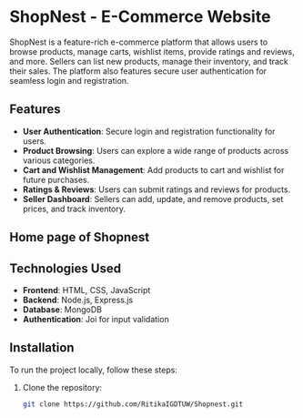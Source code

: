 # ShopNest - E-Commerce Website

ShopNest is a feature-rich e-commerce platform that allows users to browse products, manage carts, wishlist items, provide ratings and reviews, and more. Sellers can list new products, manage their inventory, and track their sales. The platform also features secure user authentication for seamless login and registration.

## Features
- **User Authentication**: Secure login and registration functionality for users.
- **Product Browsing**: Users can explore a wide range of products across various categories.
- **Cart and Wishlist Management**: Add products to cart and wishlist for future purchases.
- **Ratings & Reviews**: Users can submit ratings and reviews for products.
- **Seller Dashboard**: Sellers can add, update, and remove products, set prices, and track inventory.

## Home page of Shopnest

  
## Technologies Used
- **Frontend**: HTML, CSS, JavaScript
- **Backend**: Node.js, Express.js
- **Database**: MongoDB
- **Authentication**: Joi for input validation

## Installation

To run the project locally, follow these steps:

1. Clone the repository:
   ```bash
   git clone https://github.com/RitikaIGDTUW/Shopnest.git
